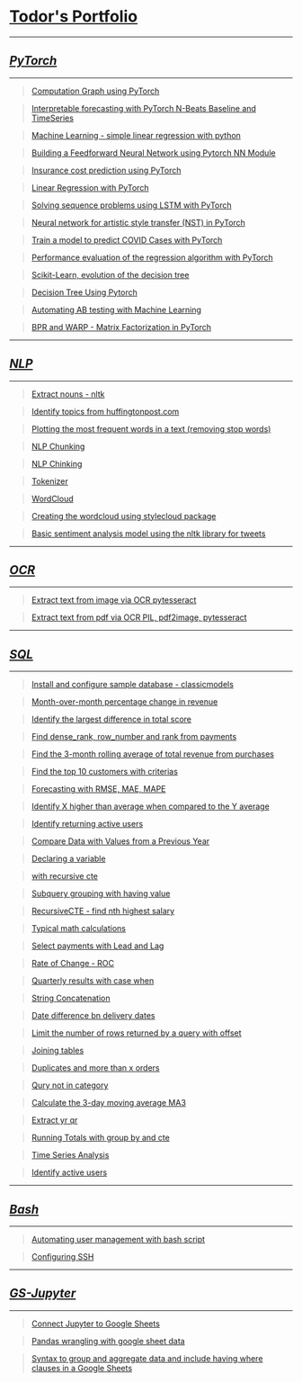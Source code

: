 # [**Todor's Portfolio**](https://tvelichkovt.github.io/portfolio/)

---

## [**_PyTorch_**](https://github.com/tvelichkovt/PyTorch)

---

> [Computation Graph using PyTorch](https://github.com/tvelichkovt/PyTorch/blob/main/Computation%20Graph%20using%20PyTorch.ipynb)

> [Interpretable forecasting with PyTorch N-Beats Baseline and TimeSeries](https://github.com/tvelichkovt/PyTorch/blob/main/Interpretable%20forecasting%20with%20PyTorch%20N-Beats%20Baseline%20and%20TimeSeries.ipynb)

> [Machine Learning - simple linear regression with python](https://github.com/tvelichkovt/PyTorch/blob/main/Machine%20Learning%20-%20simple%20linear%20regression%20with%20python.ipynb)

> [Building a Feedforward Neural Network using Pytorch NN Module](https://github.com/tvelichkovt/PyTorch/blob/main/Building%20a%20Feedforward%20Neural%20Network%20using%20Pytorch%20NN%20Module.ipynb)

> [Insurance cost prediction using PyTorch](https://github.com/tvelichkovt/PyTorch/blob/main/Insurance%20cost%20prediction%20using%20PyTorch.ipynb)

> [Linear Regression with PyTorch](https://github.com/tvelichkovt/PyTorch/blob/main/Linear%20Regression%20with%20PyTorch.ipynb)

> [Solving sequence problems using LSTM with PyTorch](https://github.com/tvelichkovt/PyTorch/blob/main/Solving%20sequence%20problems%20using%20LSTM%20with%20PyTorch.ipynb)

> [Neural network for artistic style transfer (NST) in PyTorch](https://github.com/tvelichkovt/PyTorch/blob/main/Neural%20network%20for%20artistic%20style%20transfer%20(NST)%20in%20PyTorch.ipynb)

> [Train a model to predict COVID Cases with PyTorch](https://github.com/tvelichkovt/PyTorch/blob/main/Train%20a%20model%20to%20predict%20COVID%20Cases%20with%20PyTorch.ipynb)

> [Performance evaluation of the regression algorithm with PyTorch](https://github.com/tvelichkovt/PyTorch/blob/main/Performance%20evaluation%20of%20the%20regression%20algorithm%20with%20PyTorch.ipynb)

> [Scikit-Learn, evolution of the decision tree](https://github.com/tvelichkovt/PyTorch/blob/main/Decision%20Trees%20in%20Python%20with%20Scikit-Learn.ipynb)

> [Decision Tree Using Pytorch](https://github.com/tvelichkovt/PyTorch/blob/main/Decision%20Tree%20Using%20Pytorch.ipynb)

> [Automating AB testing with Machine Learning](https://github.com/tvelichkovt/PyTorch/blob/main/Automating%20AB%20testing%20with%20Machine%20Learning.ipynb)

> [BPR and WARP - Matrix Factorization in PyTorch](https://github.com/tvelichkovt/PyTorch/blob/main/BPR%20and%20WARP%20-%20Matrix%20Factorization%20in%20PyTorch.ipynb)

> []()

> []()

> []()

> []()

---

## [**_NLP_**](https://github.com/tvelichkovt/nlp)

---

> [Extract nouns - nltk](https://github.com/tvelichkovt/nlp/blob/main/Extract%20nouns%20-%20nltk.ipynb)

> [Identify topics from huffingtonpost.com](https://github.com/tvelichkovt/nlp/blob/main/Identify%20topics%20from%20huffingtonpost.com.ipynb)


> [Plotting the most frequent words in a text (removing stop words)](https://github.com/tvelichkovt/nlp/blob/main/Plotting%20the%20most%20frequent%20words%20in%20a%20text%20(removing%20stop%20words).ipynb)

> [NLP Chunking](https://github.com/tvelichkovt/nlp/blob/main/NLP%20Chunking.ipynb)

> [NLP Chinking](https://github.com/tvelichkovt/nlp/blob/main/NLP%20Chinking.ipynb)

> [Tokenizer](https://github.com/tvelichkovt/nlp/blob/main/Tokenizer.ipynb)

> [WordCloud](https://github.com/tvelichkovt/nlp/blob/main/WordCloud.ipynb)

> [Creating the wordcloud using stylecloud package](https://github.com/tvelichkovt/nlp/blob/main/Creating%20the%20wordcloud%20using%20stylecloud%20package.ipynb)

> [Basic sentiment analysis model using the nltk library for tweets](https://github.com/tvelichkovt/nlp/blob/main/Basic%20sentiment%20analysis%20model%20using%20the%20nltk%20library%20for%20tweets.ipynb)

> []()

> []()

---

## [**_OCR_**](https://github.com/tvelichkovt/OCR)

---

> [Extract text from image via OCR pytesseract](https://github.com/tvelichkovt/OCR/blob/master/Extract%20text%20from%20image%20via%20OCR%20pytesseract.ipynb)

> [Extract text from pdf via OCR PIL, pdf2image, pytesseract](https://github.com/tvelichkovt/OCR/blob/master/Extract%20text%20from%20pdf%20via%20OCR%20PIL%2C%20pdf2image%2C%20pytesseract.ipynb)

---

## [**_SQL_**](https://github.com/tvelichkovt/SaaS_Growth_Metrics_SQL)

---

> [Install and configure sample database - classicmodels](https://github.com/tvelichkovt/SaaS_Growth_Metrics_SQL/blob/main/Install%20and%20configure%20sample%20database%20-%20classicmodels.sql)

> [Month-over-month percentage change in revenue](https://github.com/tvelichkovt/SaaS_Growth_Metrics_SQL/blob/main/Month-over-month%20percentage%20change%20in%20revenue.sql)

> [Identify the largest difference in total score](https://github.com/tvelichkovt/SaaS_Growth_Metrics_SQL/blob/main/Identify%20the%20largest%20difference%20in%20total%20score.sql)

> [Find dense_rank, row_number and rank from payments](https://github.com/tvelichkovt/SaaS_Growth_Metrics_SQL/blob/main/Find%20dense_rank%2C%20row_number%20and%20rank%20extrapolations%20.sql)

> [Find the 3-month rolling average of total revenue from purchases](https://github.com/tvelichkovt/SaaS_Growth_Metrics_SQL/blob/main/Find%20the%203-month%20rolling%20average%20of%20total%20revenue%20from%20purchases.sql)

> [Find the top 10 customers with criterias](https://github.com/tvelichkovt/SaaS_Growth_Metrics_SQL/blob/main/Find%20the%20top%2010%20customers%20with%20criterias.sql)

> [Forecasting with RMSE, MAE, MAPE](https://github.com/tvelichkovt/SaaS_Growth_Metrics_SQL/blob/main/Forecasting%20with%20RMSE%2C%20MAE%2C%20MAPE.sql)

> [Identify X higher than average when compared to the Y average](https://github.com/tvelichkovt/SaaS_Growth_Metrics_SQL/blob/main/Identify%20X%20higher%20than%20average%20when%20compared%20to%20the%20Y%20average.sql)

> [Identify returning active users](https://github.com/tvelichkovt/SaaS_Growth_Metrics_SQL/blob/main/Identify%20returning%20active%20users.sql)

> [Compare Data with Values from a Previous Year](https://github.com/tvelichkovt/SaaS_Growth_Metrics_SQL/blob/main/Compare%20Data%20with%20Values%20from%20a%20Previous%20Year.sql)

> [Declaring a variable](https://github.com/tvelichkovt/SaaS_Growth_Metrics_SQL/blob/main/Declaring%20a%20variable.sql)

> [with recursive cte](https://github.com/tvelichkovt/SaaS_Growth_Metrics_SQL/blob/main/With%20recursive%20cte.sql)

> [Subquery grouping with having value](https://github.com/tvelichkovt/SaaS_Growth_Metrics_SQL/blob/main/Subquery%20grouping%20with%20having%20value.sql)

> [RecursiveCTE - find nth highest salary](https://github.com/tvelichkovt/SaaS_Growth_Metrics_SQL/blob/main/RecursiveCTE%20-%20find%20nth%20highest%20salary.sql)

> [Typical math calculations](https://github.com/tvelichkovt/SaaS_Growth_Metrics_SQL/blob/main/Typical%20math%20calculations.sql)

> [Select payments with Lead and Lag](https://github.com/tvelichkovt/SaaS_Growth_Metrics_SQL/blob/main/Select%20payments%20with%20Lead%20and%20Lag.sql)

> [Rate of Change - ROC](https://github.com/tvelichkovt/SaaS_Growth_Metrics_SQL/blob/main/Rate%20of%20Change%20-%20ROC.sql)

> [Quarterly results with case when](https://github.com/tvelichkovt/SaaS_Growth_Metrics_SQL/blob/main/Quarterly%20results%20with%20case%20when.sql)

> [String Concatenation](https://github.com/tvelichkovt/SaaS_Growth_Metrics_SQL/blob/main/String%20Concatenation.sql)

> [Date difference bn delivery dates](https://github.com/tvelichkovt/SaaS_Growth_Metrics_SQL/blob/main/Date%20difference%20bn%20delivery%20dates.sql)

> [Limit the number of rows returned by a query with offset](https://github.com/tvelichkovt/SaaS_Growth_Metrics_SQL/blob/main/Limit%20the%20number%20of%20rows%20returned%20by%20a%20query%20with%20offset.sql)

> [Joining tables](https://github.com/tvelichkovt/SaaS_Growth_Metrics_SQL/blob/main/Joining%20tables.sql)

> [Duplicates and more than x orders](https://github.com/tvelichkovt/SaaS_Growth_Metrics_SQL/blob/main/Duplicates%20and%20more%20than%20x%20orders.sql)

> [Qury not in category](https://github.com/tvelichkovt/SaaS_Growth_Metrics_SQL/blob/main/Qury%20not%20in%20category.sql)

> [Calculate the 3-day moving average MA3](https://github.com/tvelichkovt/SaaS_Growth_Metrics_SQL/blob/main/Calculate%20the%203-day%20moving%20average%20MA3.sql)

> [Extract yr qr](https://github.com/tvelichkovt/SaaS_Growth_Metrics_SQL/blob/main/Extract%20yr%20qr.sql)

> [Running Totals with group by and cte](https://github.com/tvelichkovt/SaaS_Growth_Metrics_SQL/blob/main/Running%20Totals%20with%20group%20by%20and%20cte.sql)

> [Time Series Analysis](https://github.com/tvelichkovt/SaaS_Growth_Metrics_SQL/blob/main/Time%20Series%20Analysis.sql)

> [Identify active users](https://github.com/tvelichkovt/SaaS_Growth_Metrics_SQL/blob/main/Identify%20active%20users.sql)

> []()

> []()

---

## [**_Bash_**](https://github.com/tvelichkovt/bash)

---

> [Automating user management with bash script](https://github.com/tvelichkovt/bash/tree/main/Automating%20user%20management%20with%20bash%20script)

> [Configuring SSH](https://github.com/tvelichkovt/bash/tree/main/Configuring%20SSH)

> []()

> []()

> []()



---

## [**_GS-Jupyter_**](https://github.com/tvelichkovt/googlesheet)

---

> [Connect Jupyter to Google Sheets](https://github.com/tvelichkovt/googlesheet/blob/main/Connect%20Jupyter%20to%20Google%20Sheets.ipynb)

> [Pandas wrangling with google sheet data](https://github.com/tvelichkovt/googlesheet/blob/main/Pandas%20wrangling%20with%20google%20sheet%20data.ipynb)

> [Syntax to group and aggregate data and include having where clauses in a Google Sheets](https://github.com/tvelichkovt/googlesheet/blob/main/Syntax%20to%20group%20and%20aggregate%20data%20and%20include%20having%20where%20clauses%20in%20a%20Google%20Sheets.ipynb)

> []()

> []()
